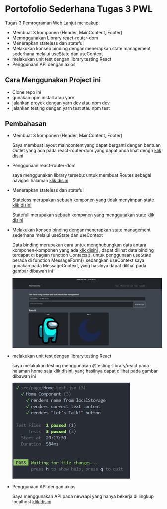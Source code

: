 # Portofolio Sederhana Tugas 3 PWL

Tugas 3 Pemrograman Web Lanjut mencakup:
- Membuat 3 komponen (Header, MainContent, Footer)
- Memnggunakan Library react-router-dom
- Menerapkan stateless dan statefull
- Melakukan konsep binding dengan menerapkan state management sederhana melalui useState dan useContext
- melakukan unit test dengan library testing React
- Penggunaan API dengan axios

## Cara Menggunakan Project ini
- Clone repo ini
- gunakan npm install atau yarn
- jalankan proyek dengan yarn dev atau npm dev
- jalankan testing dengan yarn test atau npm test

## Pembahasan
- Membuat 3 komponen (Header, MainContent, Footer)

  Saya membuat layout maincontent yang dapat berganti dengan bantuan Outlet yang ada pada react-router-dom yang dapat anda lihat dengn [klik disini](https://github.com/ryan-ern/ryanporto/blob/master/src/components/layout/Index.jsx)

- Penggunaan react-router-dom

  saya menggunakan library tersebut untuk membuat Routes sebagai navigasi halaman [klik disini](https://github.com/ryan-ern/ryanporto/blob/master/src/Routes.jsx)

- Menerapkan stateless dan statefull
  
  Stateless merupakan sebuah komponen yang tidak menyimpan state [klik disini](https://github.com/ryan-ern/ryanporto/blob/master/src/page/Home.jsx)

  Statefull merupakan sebuah komponen yang menggunakan state [klik disini](https://github.com/ryan-ern/ryanporto/blob/master/src/page/Welcome.jsx)
  
  
- Melakukan konsep binding dengan menerapkan state management sederhana melalui useState dan useContext

  Data binding merupakan cara untuk menghubungkan data antara komponen-komponen yang ada [klik disini](https://github.com/ryan-ern/ryanporto/blob/master/src/page/Contacts.jsx) , dapat dilihat data binding terdapat di bagian function Contacts(), untuk penggunaan useState berada di function MessageForm(), sedangkan useContext saya gunakan pada MessageContext, yang hasilnya dapat dilihat pada gambar dibawah ini

  <img src="https://github.com/ryan-ern/ryanporto/blob/master/public/context.png" width="auto"/>

- melakukan unit test dengan library testing React

  saya melakukan testing menggunakan @testing-library/react pada halaman home saja [klik disini](https://github.com/ryan-ern/ryanporto/blob/master/src/page/Home.test.jsx), yang hasilnya dapat dilihat pada gambar dibawah ini

  <img src="https://github.com/ryan-ern/ryanporto/blob/master/public/test.png" width="auto"/>

 - Penggunaan API dengan axios
   
   Saya menggunakan API pada newsapi yang hanya bekerja di lingkup localhost [klik disini](https://github.com/ryan-ern/ryanporto/blob/master/src/page/News.jsx)
  
